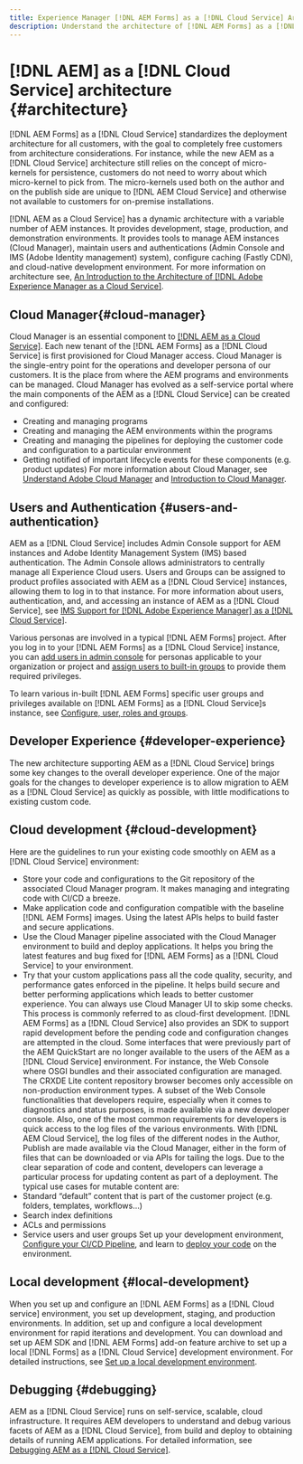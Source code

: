 ```yaml
---
title: Experience Manager [!DNL AEM Forms] as a [!DNL Cloud Service] Architecture
description: Understand the architecture of [!DNL AEM Forms] as a [!DNL Cloud Service] to learn about the scalability, resilience, and performance aspects of the platform.
---
```


# [!DNL AEM] as a [!DNL Cloud Service] architecture {#architecture}

[!DNL AEM Forms] as a [!DNL Cloud Service] standardizes the deployment architecture for all customers, with the goal to completely free customers from architecture considerations. For instance, while the new AEM as a [!DNL Cloud Service] architecture still relies on the concept of micro-kernels for persistence, customers do not need to worry about which micro-kernel to pick from. The micro-kernels used both on the author and on the publish side are unique to [!DNL AEM Cloud Service] and otherwise not available to customers for on-premise installations.

[!DNL AEM as a Cloud Service] has a dynamic architecture with a variable number of AEM instances. It provides development, stage, production, and demonstration environments. It provides tools to manage AEM instances (Cloud Manager), maintain users and authentications (Admin Console and IMS (Adobe Identity management) system), configure caching (Fastly CDN), and cloud-native development environment. For more information on architecture see, [An Introduction to the Architecture of [!DNL Adobe Experience Manager as a Cloud Service]](https://docs.adobe.com/content/help/en/experience-manager-cloud-service/core-concepts/architecture.html).

## Cloud Manager{#cloud-manager}

Cloud Manager is an essential component to [[!DNL AEM as a Cloud Service]](https://docs.adobe.com/content/help/en/experience-manager-cloud-service/overview/introduction.html). Each new tenant of the [!DNL AEM Forms] as a [!DNL Cloud Service] is first provisioned for Cloud Manager access. Cloud Manager is the single-entry point for the operations and developer persona of our customers. It is the place from where the AEM programs and environments can be managed. Cloud Manager has evolved as a self-service portal where the main components of the AEM as a [!DNL Cloud Service] can be created and configured:

* Creating and managing programs
* Creating and managing the AEM environments within the programs
* Creating and managing the pipelines for deploying the customer code and configuration to a particular environment
* Getting notified of important lifecycle events for these components (e.g. product updates)
For more information about Cloud Manager, see [Understand Adobe Cloud Manager](https://docs.adobe.com/content/help/en/experience-manager-learn/foundation/cloud-manager/understand-cloud-manager-for-aem.html) and [Introduction to Cloud Manager](https://docs.adobe.com/content/help/en/experience-manager-cloud-manager/using/introduction-to-cloud-manager.html).

## Users and Authentication {#users-and-authentication}

AEM as a [!DNL Cloud Service] includes Admin Console support for AEM instances and Adobe Identity Management System (IMS) based authentication. The Admin Console allows administrators to centrally manage all Experience Cloud users. Users and Groups can be assigned to product profiles associated with AEM as a [!DNL Cloud Service] instances, allowing them to log in to that instance. For more information about users, authentication, and, and accessing an instance of AEM as a [!DNL Cloud Service], see [IMS Support for [!DNL Adobe Experience Manager] as a [!DNL Cloud Service]](https://docs.adobe.com/content/help/en/experience-manager-cloud-service/security/ims-support.html#introduction).

Various personas are involved in a typical [!DNL AEM Forms] project. After you log in to your [!DNL AEM Forms] as a [!DNL Cloud Service] instance, you can [add users in admin console](https://docs.adobe.com/content/help/en/experience-manager-cloud-service/security/ims-support.html) for personas applicable to your organization or project and [assign users to built-in groups](https://docs.adobe.com/content/help/en/experience-manager-65/forms/manage-administer-aem-forms/forms-groups-privileges-tasks.html) to provide them required privileges.

To learn various in-built [!DNL AEM Forms] specific user groups and privileges available on [!DNL AEM Forms] as a [!DNL Cloud Service]s instance, see [Configure, user, roles and groups](https://docs.adobe.com/content/help/en/experience-manager-65/forms/manage-administer-aem-forms/forms-groups-privileges-tasks.html).

## Developer Experience {#developer-experience}

The new architecture supporting AEM as a [!DNL Cloud Service] brings some key changes to the overall developer experience. One of the major goals for the changes to developer experience is to allow migration to AEM as a [!DNL Cloud Service] as quickly as possible, with little modifications to existing custom code.

## Cloud development {#cloud-development}

Here are the guidelines to run your existing code smoothly on AEM as a [!DNL Cloud Service] environment:

* Store your code and configurations to the Git repository of the associated Cloud Manager program. It makes managing and integrating code with CI/CD a breeze.  
* Make application code and configuration compatible with the baseline [!DNL AEM Forms] images. Using the latest APIs helps to build faster and secure applications.
* Use the Cloud Manager pipeline associated with the Cloud Manager environment to build and deploy applications. It helps you bring the latest features and bug fixed for [!DNL AEM Forms] as a [!DNL Cloud Service] to your environment.
* Try that your custom applications pass all the code quality, security, and performance gates enforced in the pipeline. It helps build secure and better performing applications which leads to better customer experience. You can always use Cloud Manager UI to skip some checks.
This process is commonly referred to as cloud-first development. [!DNL AEM Forms] as a [!DNL Cloud Service] also provides an SDK to support rapid development before the pending code and configuration changes are attempted in the cloud.
Some interfaces that were previously part of the AEM QuickStart are no longer available to the users of the AEM as a [!DNL Cloud Service] environment. For instance, the Web Console where OSGI bundles and their associated configuration are managed. The CRXDE Lite content repository browser becomes only accessible on non-production environment types. A subset of the Web Console functionalities that developers require, especially when it comes to diagnostics and status purposes, is made available via a new developer console.
Also, one of the most common requirements for developers is quick access to the log files of the various environments. With [!DNL AEM Cloud Service], the log files of the different nodes in the Author, Publish are made available via the Cloud Manager, either in the form of files that can be downloaded or via APIs for tailing the logs. Due to the clear separation of code and content, developers can leverage a particular process for updating content as part of a deployment. The typical use cases for mutable content are:
* Standard “default” content that is part of the customer project (e.g. folders, templates, workflows...)
* Search index definitions
* ACLs and permissions
* Service users and user groups
Set up your development environment, [Configure your CI/CD Pipeline](https://docs.adobe.com/content/help/en/experience-manager-cloud-manager/using/how-to-use/configuring-pipeline.html), and learn to [deploy your code](https://docs.adobe.com/content/help/en/experience-manager-cloud-manager/using/how-to-use/deploying-code.html) on the environment.

## Local development {#local-development}

When you set up and configure an [!DNL AEM Forms] as a [!DNL Cloud service] environment, you set up development, staging, and production environments. In addition, set up and configure a local development environment for rapid iterations and development. You can download and set up AEM SDK and [!DNL AEM Forms] add-on feature archive to set up a local [!DNL Forms] as a [!DNL Cloud Service] development environment.  For detailed instructions, see [Set up a local development environment](setup-local-development-environment.md).

## Debugging {#debugging}

AEM as a [!DNL Cloud Service] runs on self-service, scalable, cloud infrastructure. It requires AEM developers to understand and debug various facets of AEM as a [!DNL Cloud Service], from build and deploy to obtaining details of running AEM applications. For detailed information, see [Debugging AEM as a [!DNL Cloud Service]](https://docs.adobe.com/content/help/en/experience-manager-learn/cloud-service/debugging/debugging-aem-as-a-cloud-service/overview.html).
